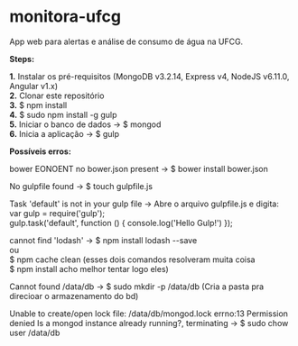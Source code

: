 # monitora-ufcg

App web para alertas e análise de consumo de água na UFCG.<br>

**Steps:**<br>

**1.** Instalar os pré-requisitos (MongoDB v3.2.14, Express v4, NodeJS v6.11.0, Angular v1.x)<br>
**2.** Clonar este repositório<br>
**3.** $ npm install<br>
**4.** $ sudo npm install -g gulp<br>
**5.** Iniciar o banco de dados -> $ mongod<br>
**6.** Inicia a aplicação -> $ gulp<br>

**Possíveis erros:**<br>

bower EONOENT no bower.json present -> $ bower install bower.json<br>

No gulpfile found -> $ touch gulpfile.js<br>

Task 'default' is not in your gulp file -> Abre o arquivo gulpfile.js e digita:<br>
						var gulp = require('gulp');<br>
						gulp.task('default', function () { console.log('Hello Gulp!') });<br>

cannot find 'lodash' -> $ npm install lodash --save<br>
					ou<br>
			$ npm cache clean    (esses dois comandos resolveram muita coisa<br>
			$ npm install		     acho melhor tentar logo eles)<br>

Cannot found /data/db -> $ sudo mkdir -p /data/db  (Cria a pasta pra direcioar o armazenamento do bd)<br>

Unable to create/open lock file: /data/db/mongod.lock errno:13 Permission denied Is a mongod instance already running?, terminating -> $ sudo chow user /data/db<br>

